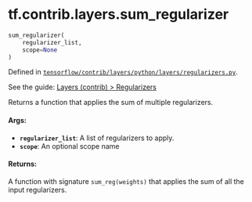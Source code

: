 <div itemscope itemtype="http://developers.google.com/ReferenceObject">
<meta itemprop="name" content="tf.contrib.layers.sum_regularizer" />
</div>

# tf.contrib.layers.sum_regularizer

``` python
sum_regularizer(
    regularizer_list,
    scope=None
)
```



Defined in [`tensorflow/contrib/layers/python/layers/regularizers.py`](https://www.tensorflow.org/code/tensorflow/contrib/layers/python/layers/regularizers.py).

See the guide: [Layers (contrib) > Regularizers](../../../../../api_guides/python/contrib.layers.md#Regularizers)

Returns a function that applies the sum of multiple regularizers.

#### Args:

* <b>`regularizer_list`</b>: A list of regularizers to apply.
* <b>`scope`</b>: An optional scope name


#### Returns:

  A function with signature `sum_reg(weights)` that applies the
  sum of all the input regularizers.